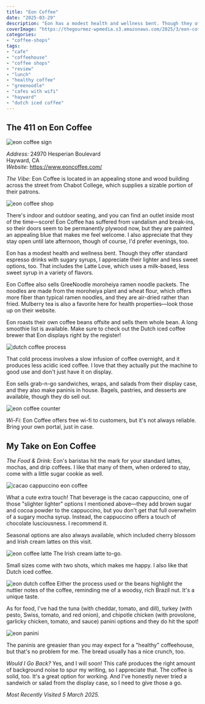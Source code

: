 ```yaml
---
title: "Eon Coffee"
date: "2025-03-29"
description: "Eon has a modest health and wellness bent. Though they offer standard espresso drinks with sugary syrups, I appreciate their lighter and less sweet options, too."
coverImage: "https://thegourmez-wpmedia.s3.amazonaws.com/2025/3/eon-coffee+(3).jpg"
categories:
- "coffee-shops"
tags:
- "cafe"
- "coffeehouse"
- "coffee shops"
- "review"
- "lunch"
- "healthy coffee"
- "greenoodle"
- "cafes with wifi"
- "hayward"
- "dutch iced coffee"
---
```

## The 411 on Eon Coffee

![eon coffee sign](https://thegourmez-wpmedia.s3.amazonaws.com/2025/3/eon-coffee+(5).jpg)

*Address:* 24970 Hesperian Boulevard\
Hayward, CA\
*Website:* <https://www.eoncoffee.com/>

*The Vibe:* Eon Coffee is located in an appealing stone and wood building across the street from Chabot College, which supplies a sizable portion of their patrons.

![eon coffee shop](https://thegourmez-wpmedia.s3.amazonaws.com/2025/3/eon-coffee+(4).jpg)

There's indoor and outdoor seating, and you can find an outlet inside most of the time—score! Eon Coffee has suffered from vandalism and break-ins, so their doors seem to be permanently plywood now, but they are painted an appealing blue that makes me feel welcome. I also appreciate that they stay open until late afternoon, though of course, I'd prefer evenings, too.

Eon has a modest health and wellness bent. Though they offer standard espresso drinks with sugary syrups, I appreciate their lighter and less sweet options, too. That includes the Latte Love, which uses a milk-based, less sweet syrup in a variety of flavors.

Eon Coffee also sells GreeNoodle moroheiya ramen noodle packets. The noodles are made from the moroheiya plant and wheat flour, which offers more fiber than typical ramen noodles, and they are air-dried rather than fried. Mulberry tea is also a favorite here for health properties—look those up on their website.

Eon roasts their own coffee beans offsite and sells them whole bean. A long smoothie list is available. Make sure to check out the Dutch iced coffee brewer that Eon displays right by the register!

![dutch coffee process](https://thegourmez-wpmedia.s3.amazonaws.com/2025/3/eon-coffee+(8).jpg)

That cold process involves a slow infusion of coffee overnight, and it produces less acidic iced coffee. I love that they actually put the machine to good use and don't just have it on display.

Eon sells grab-n-go sandwiches, wraps, and salads from their display case, and they also make paninis in house. Bagels, pastries, and desserts are available, though they do sell out.

![eon coffee counter](https://thegourmez-wpmedia.s3.amazonaws.com/2025/3/eon-coffee+(6).jpg)

*Wi-Fi*: Eon Coffee offers free wi-fi to customers, but it's not always reliable. Bring your own portal, just in case.

## My Take on Eon Coffee

*The Food & Drink:* Eon's baristas hit the mark for your standard lattes, mochas, and drip coffees. I like that many of them, when ordered to stay, come with a little sugar cookie as well.

![cacao cappuccino eon coffee](https://thegourmez-wpmedia.s3.amazonaws.com/2025/3/eon-coffee+(3).jpg)

What a cute extra touch! That beverage is the cacao cappuccino, one of those "slighter lighter" options I mentioned above—they add brown sugar and cocoa powder to the cappuccino, but you don't get that full overwhelm of a sugary mocha syrup. Instead, the cappuccino offers a touch of chocolate lusciousness. I recommend it.

Seasonal options are also always available, which included cherry blossom and Irish cream lattes on this visit.

<div class="caption">

![eon coffee latte](https://thegourmez-wpmedia.s3.amazonaws.com/2025/3/eon-coffee+(9).jpg) The Irish cream latte to-go. </div>

Small sizes come with two shots, which makes me happy. I also like that Dutch iced coffee. 

![eon dutch coffee](https://thegourmez-wpmedia.s3.amazonaws.com/2025/3/eon-coffee+(1).jpg)
Either the process used or the beans highlight the nuttier notes of the coffee, reminding me of a woodsy, rich Brazil nut. It's a unique taste.

As for food, I've had the tuna (with cheddar, tomato, and dill), turkey (with pesto, Swiss, tomato, and red onion), and chipotle chicken (with provolone, garlicky chicken, tomato, and sauce) panini options and they do hit the spot!

![eon panini](https://thegourmez-wpmedia.s3.amazonaws.com/2025/3/eon-coffee+(2).jpg)

The paninis are greasier than you may expect for a "healthy" coffeehouse, but that's no problem for me. The bread usually has a nice crunch, too.

*Would I Go Back?* Yes, and I will soon! This café produces the right amount of background noise to spur my writing, so I appreciate that. The coffee is solid, too. It's a great option for working. And I've honestly never tried a sandwich or salad from the display case, so I need to give those a go.

*Most Recently Visited 5 March 2025.*
